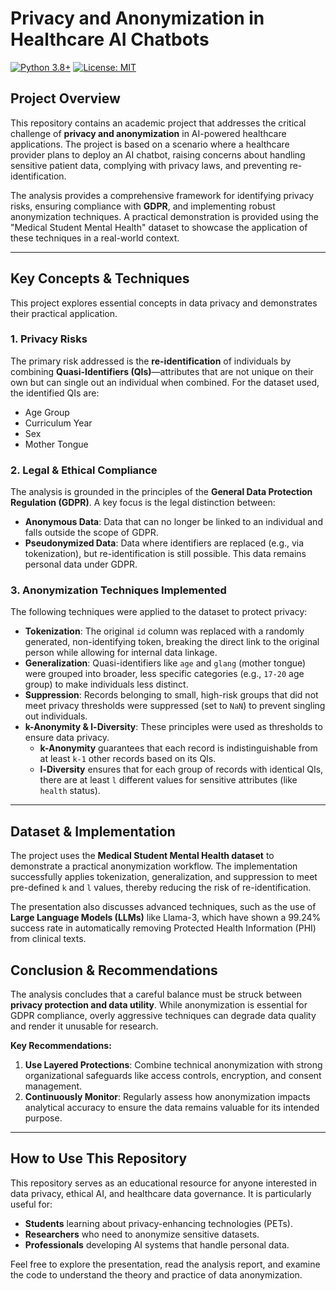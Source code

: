 # Privacy and Anonymization in Healthcare AI Chatbots
[![Python 3.8+](https://img.shields.io/badge/Python-3.8%2B-blue.svg)](https://www.python.org/)
[![License: MIT](https://img.shields.io/badge/License-MIT-yellow.svg)](https://opensource.org/licenses/MIT)
##  Project Overview

This repository contains an academic project that addresses the critical challenge of **privacy and anonymization** in AI-powered healthcare applications. The project is based on a scenario where a healthcare provider plans to deploy an AI chatbot, raising concerns about handling sensitive patient data, complying with privacy laws, and preventing re-identification.

The analysis provides a comprehensive framework for identifying privacy risks, ensuring compliance with **GDPR**, and implementing robust anonymization techniques. A practical demonstration is provided using the "Medical Student Mental Health" dataset to showcase the application of these techniques in a real-world context.

---

##  Key Concepts & Techniques

This project explores essential concepts in data privacy and demonstrates their practical application.

### 1. Privacy Risks
The primary risk addressed is the **re-identification** of individuals by combining **Quasi-Identifiers (QIs)**—attributes that are not unique on their own but can single out an individual when combined. For the dataset used, the identified QIs are:
* Age Group 
* Curriculum Year
* Sex 
* Mother Tongue

### 2. Legal & Ethical Compliance
The analysis is grounded in the principles of the **General Data Protection Regulation (GDPR)**. A key focus is the legal distinction between:
* **Anonymous Data**: Data that can no longer be linked to an individual and falls outside the scope of GDPR.
* **Pseudonymized Data**: Data where identifiers are replaced (e.g., via tokenization), but re-identification is still possible. This data remains personal data under GDPR.

### 3. Anonymization Techniques Implemented
The following techniques were applied to the dataset to protect privacy:

* **Tokenization**: The original `id` column was replaced with a randomly generated, non-identifying token, breaking the direct link to the original person while allowing for internal data linkage.
* **Generalization**: Quasi-identifiers like `age` and `glang` (mother tongue) were grouped into broader, less specific categories (e.g., `17-20` age group) to make individuals less distinct.
* **Suppression**: Records belonging to small, high-risk groups that did not meet privacy thresholds were suppressed (set to `NaN`) to prevent singling out individuals.
* **k-Anonymity & l-Diversity**: These principles were used as thresholds to ensure data privacy.
    * **k-Anonymity** guarantees that each record is indistinguishable from at least `k-1` other records based on its QIs.
    * **l-Diversity** ensures that for each group of records with identical QIs, there are at least `l` different values for sensitive attributes (like `health` status).

---

##  Dataset & Implementation

The project uses the **Medical Student Mental Health dataset**  to demonstrate a practical anonymization workflow. The implementation successfully applies tokenization, generalization, and suppression to meet pre-defined `k` and `l` values, thereby reducing the risk of re-identification.

The presentation also discusses advanced techniques, such as the use of **Large Language Models (LLMs)** like Llama-3, which have shown a 99.24% success rate in automatically removing Protected Health Information (PHI) from clinical texts.

##  Conclusion & Recommendations

The analysis concludes that a careful balance must be struck between **privacy protection and data utility**. While anonymization is essential for GDPR compliance, overly aggressive techniques can degrade data quality and render it unusable for research.

**Key Recommendations:**
1.  **Use Layered Protections**: Combine technical anonymization with strong organizational safeguards like access controls, encryption, and consent management.
2.  **Continuously Monitor**: Regularly assess how anonymization impacts analytical accuracy to ensure the data remains valuable for its intended purpose.

---

## How to Use This Repository

This repository serves as an educational resource for anyone interested in data privacy, ethical AI, and healthcare data governance. It is particularly useful for:
* **Students** learning about privacy-enhancing technologies (PETs).
* **Researchers** who need to anonymize sensitive datasets.
* **Professionals** developing AI systems that handle personal data.

Feel free to explore the presentation, read the analysis report, and examine the code to understand the theory and practice of data anonymization.

